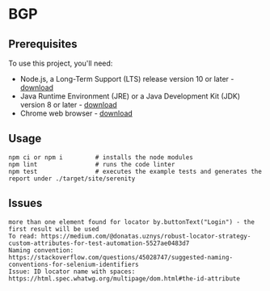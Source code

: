 # BGP 

## Prerequisites

To use this project, you'll need:
- Node.js, a Long-Term Support (LTS) release version 10 or later - [download](https://nodejs.org/en/)
- Java Runtime Environment (JRE) or a Java Development Kit (JDK) version 8 or later - [download](https://adoptopenjdk.net/)
- Chrome web browser - [download](https://www.google.co.uk/chrome/)

## Usage

```
npm ci or npm i         # installs the node modules
npm lint                # runs the code linter
npm test                # executes the example tests and generates the report under ./target/site/serenity
```

## Issues
```
more than one element found for locator by.buttonText("Login") - the first result will be used
To read: https://medium.com/@donatas.uznys/robust-locator-strategy-custom-attributes-for-test-automation-5527ae0483d7
Naming convention: https://stackoverflow.com/questions/45028747/suggested-naming-conventions-for-selenium-identifiers
Issue: ID locator name with spaces: https://html.spec.whatwg.org/multipage/dom.html#the-id-attribute
```